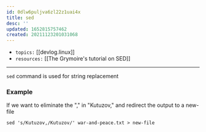 ```yaml
---
id: 0dlw6puljva6zl22z1uai4x
title: sed
desc: ''
updated: 1652815757462
created: 20211123201031068
---
```


- `topics:` [[devlog.linux]]
- `resources:` [[The Grymoire's tutorial on SED]]

---

`sed` command is used for string replacement

### Example

If we want to eliminate the "," in "Kutuzov," and redirect the output to a new-file

`sed 's/Kutuzov,/Kutuzov/' war-and-peace.txt > new-file`
